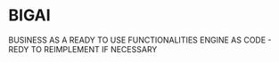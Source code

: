 # BIGAI
BUSINESS AS A READY TO USE FUNCTIONALITIES
ENGINE AS CODE - REDY TO REIMPLEMENT IF NECESSARY

